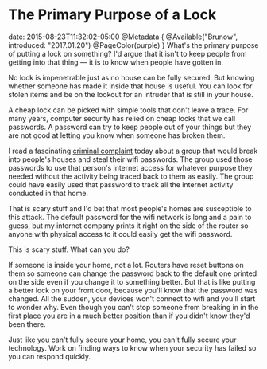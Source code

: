 # The Primary Purpose of a Lock
date: 2015-08-23T11:32:02-05:00
@Metadata {
  @Available("Brunow", introduced: "2017.01.20")
  @PageColor(purple)
}
What's the primary purpose of putting a lock on something? I'd argue that it isn't to keep people from getting into that thing &mdash; it is to know when people have gotten in.

No lock is impenetrable just as no house can be fully secured. But knowing whether someone has made it inside that house is useful. You can look for stolen items and be on the lookout for an intruder that is still in your house.

A cheap lock can be picked with simple tools that don't leave a trace. For many years, computer security has relied on cheap locks that we call passwords. A password can try to keep people out of your things but they are not good at letting you know when someone has broken them.

I read a fascinating [criminal complaint](http://www1.icsi.berkeley.edu/~nweaver/vallejo.pdf) today about a group that would break into people's houses and steal their wifi passwords. The group used those passwords to use that person's internet access for whatever purpose they needed without the activity being traced back to them as easily. The group could have easily used that password to track all the internet activity conducted in that home. 

That is scary stuff and I'd bet that most people's homes are susceptible to this attack. The default password for the wifi network is long and a pain to guess, but my internet company prints it right on the side of the router so anyone with physical access to it could easily get the wifi password.

This is scary stuff. What can you do?

If someone is inside your home, not a lot. Routers have reset buttons on them so someone can change the password back to the default one printed on the side even if you change it to something better. But that is like putting a better lock on your front door, because you'll know that the password was changed. All the sudden, your devices won't connect to wifi and you'll start to wonder why. Even though you can't stop someone from breaking in in the first place you are in a much better position than if you didn't know they'd been there.

Just like you can't fully secure your home, you can't fully secure your technology. Work on finding ways to know when your security has failed so you can respond quickly.

